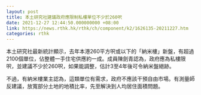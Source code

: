 ```yaml
---
layout: post
title: 本土研究社建議政府應限制私樓單位不少於260呎
date: 2021-12-27 12:44:50.000000000 +08:00
link: https://news.rthk.hk/rthk/ch/component/k2/1626135-20211227.htm
categories: rthk
---
```


本土研究社最新統計顯示，去年本港260平方呎或以下的「納米樓」新盤，有超過2100個單位，佔整體一手住宅供應約一成。成員陳劍青認為，政府應為私樓限呎，並建議不少於260呎，如果能調整，估計3至4年後可令納米盤絕跡。

不過，有納米樓業主認為，這類單位有需求，政府不應該干預自由市場。有測量師反建議，放寬部分土地的地積比率，先至解決到人均居住面積問題。
